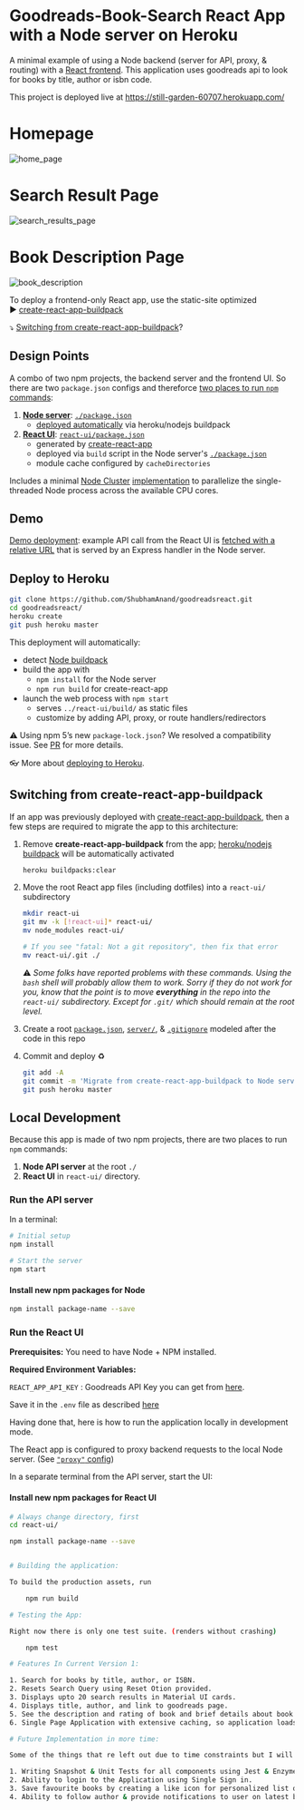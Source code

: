 # **Goodreads-Book-Search** React App with a Node server on Heroku

A minimal example of using a Node backend (server for API, proxy, & routing) with a [React frontend](https://github.com/facebookincubator/create-react-app).
This application uses goodreads api to look for books by title, author or isbn code.

This project is deployed live at https://still-garden-60707.herokuapp.com/

# Homepage
![home_page](https://user-images.githubusercontent.com/5261962/55689122-aa659680-599e-11e9-8b90-01a0a93659ef.PNG)
# Search Result Page
![search_results_page](https://user-images.githubusercontent.com/5261962/55689192-4394ad00-599f-11e9-8b3e-20d8ae8ad8c5.PNG)
# Book Description Page
![book_description](https://user-images.githubusercontent.com/5261962/55689193-47283400-599f-11e9-830e-7183f82b39fe.PNG)

To deploy a frontend-only React app, use the static-site optimized  
▶️ [create-react-app-buildpack](https://github.com/mars/create-react-app-buildpack)

⤵️ [Switching from create-react-app-buildpack](#switching-from-create-react-app-buildpack)?


## Design Points

A combo of two npm projects, the backend server and the frontend UI. So there are two `package.json` configs and thereforce [two places to run `npm` commands](#user-content-local-development):

  1. [**Node server**](server/): [`./package.json`](package.json)
      * [deployed automatically](https://devcenter.heroku.com/categories/deployment) via heroku/nodejs buildpack
  2. [**React UI**](react-ui/): [`react-ui/package.json`](react-ui/package.json)
      * generated by [create-react-app](https://github.com/facebookincubator/create-react-app)
      * deployed via `build` script in the Node server's [`./package.json`](package.json)
      * module cache configured by `cacheDirectories`

Includes a minimal [Node Cluster](https://nodejs.org/docs/latest-v8.x/api/cluster.html) [implementation](server/index.js) to parallelize the single-threaded Node process across the available CPU cores.

## Demo

[Demo deployment](https://still-garden-60707.herokuapp.com/): example API call from the React UI is [fetched with a relative URL](react-ui/src/App.js#L16) that is served by an Express handler in the Node server.


## Deploy to Heroku

```bash
git clone https://github.com/ShubhamAnand/goodreadsreact.git
cd goodreadsreact/
heroku create
git push heroku master
```

This deployment will automatically:

  * detect [Node buildpack](https://elements.heroku.com/buildpacks/heroku/heroku-buildpack-nodejs)
  * build the app with
    * `npm install` for the Node server
    * `npm run build` for create-react-app
  * launch the web process with `npm start`
    * serves `../react-ui/build/` as static files
    * customize by adding API, proxy, or route handlers/redirectors

⚠️ Using npm 5’s new `package-lock.json`? We resolved a compatibility issue. See [PR](https://github.com/mars/heroku-cra-node/pull/10) for more details.

👓 More about [deploying to Heroku](https://devcenter.heroku.com/categories/deployment).


## Switching from create-react-app-buildpack

If an app was previously deployed with [create-react-app-buildpack](https://github.com/mars/create-react-app-buildpack), then a few steps are required to migrate the app to this architecture:

1. Remove **create-react-app-buildpack** from the app; [heroku/nodejs buildpack](https://devcenter.heroku.com/articles/nodejs-support#activation) will be automatically activated
  
    ```bash
    heroku buildpacks:clear
    ```
1. Move the root React app files (including dotfiles) into a `react-ui/` subdirectory

    ```bash
    mkdir react-ui
    git mv -k [!react-ui]* react-ui/
    mv node_modules react-ui/
    
    # If you see "fatal: Not a git repository", then fix that error
    mv react-ui/.git ./
    ```
    ⚠️ *Some folks have reported problems with these commands. Using the `bash` shell will probably allow them to work. Sorry if they do not work for you, know that the point is to move **everything** in the repo into the `react-ui/` subdirectory. Except for `.git/` which should remain at the root level.* 
1. Create a root [`package.json`](package.json), [`server/`](server/), & [`.gitignore`](.gitignore) modeled after the code in this repo
1. Commit and deploy ♻️
  
    ```bash
    git add -A
    git commit -m 'Migrate from create-react-app-buildpack to Node server'
    git push heroku master
    ```
  

## Local Development

Because this app is made of two npm projects, there are two places to run `npm` commands:

1. **Node API server** at the root `./`
1. **React UI** in `react-ui/` directory.

### Run the API server

In a terminal:

```bash
# Initial setup
npm install

# Start the server
npm start
```

#### Install new npm packages for Node

```bash
npm install package-name --save
```


### Run the React UI
**Prerequisites:** You need to have Node + NPM installed.

**Required Environment Variables:**

`REACT_APP_API_KEY` : Goodreads API Key you can get from [here](https://www.goodreads.com/api/keys).

Save it in the `.env` file as described [here](https://github.com/facebook/create-react-app/blob/master/packages/react-scripts/template/README.md#adding-custom-environment-variables)

Having done that, here is how to run the application locally in development mode.

The React app is configured to proxy backend requests to the local Node server. (See [`"proxy"` config](react-ui/package.json))

In a separate terminal from the API server, start the UI:


#### Install new npm packages for React UI

```bash
# Always change directory, first
cd react-ui/

npm install package-name --save


# Building the application:

To build the production assets, run

    npm run build

# Testing the App:

Right now there is only one test suite. (renders without crashing)

    npm test

# Features In Current Version 1:

1. Search for books by title, author, or ISBN.
2. Resets Search Query using Reset Otion provided.
3. Displays upto 20 search results in Material UI cards.
4. Displays title, author, and link to goodreads page.
5. See the description and rating of book and brief details about book by clicking on individual result.
6. Single Page Application with extensive caching, so application loads very fast post first load.

# Future Implementation in more time:

Some of the things that re left out due to time constraints but I will add them in future are:

1. Writing Snapshot & Unit Tests for all components using Jest & Enzyme with >80% functional coverage 
2. Ability to login to the Application using Single Sign in.
3. Save favourite books by creating a like icon for personalized list of book for logged in user.
4. Ability to follow author & provide notifications to user on latest books from Author.

```
